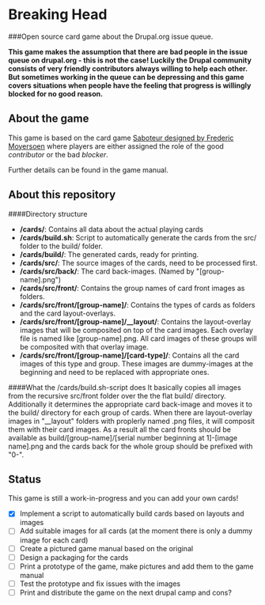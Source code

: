 Breaking Head
=============

###Open source card game about the Drupal.org issue queue.

**This game makes the assumption that there are bad people in the issue queue on drupal.org - this is not the case! Luckily the Drupal community consists of very friendly contributors always willing to help each other. But sometimes working in the queue can be depressing and this game covers situations when people have the feeling that progress is willingly blocked for no good reason.**


About the game
--------------

This game is based on the card game [Saboteur designed by Frederic Moyersoen](http://en.wikipedia.org/wiki/Saboteur_\(card_game\)) where players are either assigned the role of the good *contributor* or the bad *blocker*.

Further details can be found in the game manual.

About this repository
---------------------


####Directory structure
- **/cards/**: Contains all data about the actual playing cards
- **/cards/build.sh**: Script to automatically generate the cards from the src/ folder to the build/ folder.
- **/cards/build/**: The generated cards, ready for printing.
- **/cards/src/**: The source images of the cards, need to be processed first.
- **/cards/src/back/**: The card back-images. (Named by "[group-name].png")
- **/cards/src/front/**: Contains the group names of card front images as folders.
- **/cards/src/front/[group-name]/**: Contains the types of cards as folders and the card layout-overlays.
- **/cards/src/front/[group-name]/__layout/**: Contains the layout-overlay images that will be composited on top of the card images. Each overlay file is named like [group-name].png. All card images of these groups will be composited with that overlay image.
- **/cards/src/front/[group-name]/[card-type]/**: Contains all the card images of this type and group. These images are dummy-images at the beginning and need to be replaced with appropriate ones.

####What the /cards/build.sh-script does
It basically copies all images from the recursive src/front folder over the the flat build/ directory.
Additionally it determines the appropriate card back-image and moves it to the build/ directory for each group of cards.
When there are layout-overlay images in "__layout" folders with proplerly named .png files, it will composit them with their card images.
As a result all the card fronts should be available as build/[group-name]/[serial number beginning at 1]-[image name].png and the cards back for the whole group should be prefixed with "0-". 


Status
------
This game is still a work-in-progress and you can add your own cards!

- [X] Implement a script to automatically build cards based on layouts and images
- [ ] Add suitable images for all cards (at the moment there is only a dummy image for each card)
- [ ] Create a pictured game manual based on the original
- [ ] Design a packaging for the cards
- [ ] Print a prototype of the game, make pictures and add them to the game manual
- [ ] Test the prototype and fix issues with the images
- [ ] Print and distribute the game on the next drupal camp and cons?
